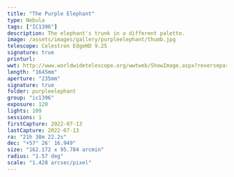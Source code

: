 ```yaml
---
title: "The Purple Elephant"
type: Nebula
tags: ["IC1396"]
description: The elephant's trunk in a different palette.
image: /assets/images/gallery/purpleelephant/thumb.jpg
telescope: Celestron EdgeHD 9.25
signature: true
printurl: 
wwt: http://www.worldwidetelescope.org/wwtweb/ShowImage.aspx?reverseparity=False&scale=1.428195&name=purpleelphant.jpg&imageurl=https://deepskyworkflows.com/assets/images/gallery/purpleelephant/purpleelephant.jpg&credits=Jeremy+Likness+at+DeepSkyWorkflows.com&creditsUrl=https://deepskyworkflows.com&ra=322.955470&dec=57.198888&x=1459.3&y=768.5&rotation=-48.39&thumb=https://deepskyworkflows.com/assets/images/gallery/purpleelephant/thumb.jpg
length: "1645mm"
aperture: "235mm"
signature: true
folder: purpleelephant
group: "ic1396"
exposure: 120
lights: 109
sessions: 1
firstCapture: 2022-07-13
lastCapture: 2022-07-13
ra: "21h 38m 22.2s"
dec: "+57° 26' 16.949"
size: "162.172 x 95.784 arcmin"
radius: "1.57 deg"
scale: "1.428 arcsec/pixel"
---
```

